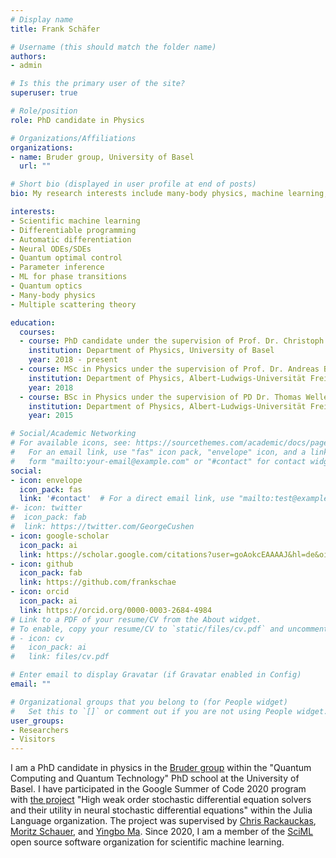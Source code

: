 ```yaml
---
# Display name
title: Frank Schäfer

# Username (this should match the folder name)
authors:
- admin

# Is this the primary user of the site?
superuser: true

# Role/position
role: PhD candidate in Physics

# Organizations/Affiliations
organizations:
- name: Bruder group, University of Basel
  url: ""

# Short bio (displayed in user profile at end of posts)
bio: My research interests include many-body physics, machine learning, and differentiable programming.

interests:
- Scientific machine learning
- Differentiable programming
- Automatic differentiation
- Neural ODEs/SDEs
- Quantum optimal control
- Parameter inference
- ML for phase transitions
- Quantum optics
- Many-body physics
- Multiple scattering theory

education:
  courses:
  - course: PhD candidate under the supervision of Prof. Dr. Christoph Bruder
    institution: Department of Physics, University of Basel
    year: 2018 - present
  - course: MSc in Physics under the supervision of Prof. Dr. Andreas Buchleitner
    institution: Department of Physics, Albert-Ludwigs-Universität Freiburg
    year: 2018
  - course: BSc in Physics under the supervision of PD Dr. Thomas Wellens
    institution: Department of Physics, Albert-Ludwigs-Universität Freiburg
    year: 2015

# Social/Academic Networking
# For available icons, see: https://sourcethemes.com/academic/docs/page-builder/#icons
#   For an email link, use "fas" icon pack, "envelope" icon, and a link in the
#   form "mailto:your-email@example.com" or "#contact" for contact widget.
social:
- icon: envelope
  icon_pack: fas
  link: '#contact'  # For a direct email link, use "mailto:test@example.org".
#- icon: twitter
#  icon_pack: fab
#  link: https://twitter.com/GeorgeCushen
- icon: google-scholar
  icon_pack: ai
  link: https://scholar.google.com/citations?user=goAokcEAAAAJ&hl=de&oi=sra#
- icon: github
  icon_pack: fab
  link: https://github.com/frankschae
- icon: orcid
  icon_pack: ai
  link: https://orcid.org/0000-0003-2684-4984
# Link to a PDF of your resume/CV from the About widget.
# To enable, copy your resume/CV to `static/files/cv.pdf` and uncomment the lines below.
# - icon: cv
#   icon_pack: ai
#   link: files/cv.pdf

# Enter email to display Gravatar (if Gravatar enabled in Config)
email: ""

# Organizational groups that you belong to (for People widget)
#   Set this to `[]` or comment out if you are not using People widget.
user_groups:
- Researchers
- Visitors
---
```


I am a PhD candidate in physics in the [Bruder group](https://quantumtheory-bruder.physik.unibas.ch/en/) within the "Quantum Computing and Quantum Technology" PhD school at the University of Basel. I have participated in the Google Summer of Code 2020 program with [the project](https://summerofcode.withgoogle.com/archive/2020/projects/5076877036748800/) "High weak order stochastic differential equation solvers and their utility in neural stochastic differential equations" within the Julia Language organization. The project was supervised by [Chris Rackauckas](https://github.com/ChrisRackauckas), [Moritz Schauer](https://github.com/mschauer), and  [Yingbo Ma](https://github.com/YingboMa). Since 2020, I am a member of the [SciML](https://sciml.ai/) open source software organization for scientific machine learning.
